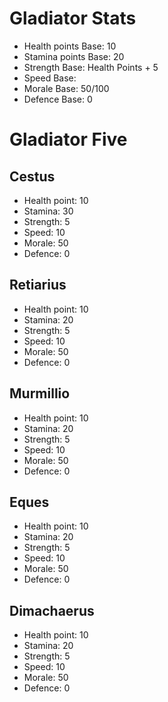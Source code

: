 Gladiator Stats
===============

- Health points Base: 10
- Stamina points Base: 20
- Strength Base: Health Points + 5
- Speed Base:
- Morale Base: 50/100
- Defence Base: 0


Gladiator Five
==============

Cestus
------
 + Health point: 10 
 + Stamina: 30
 + Strength: 5
 + Speed: 10
 + Morale: 50
 + Defence: 0
 
Retiarius
---------
 + Health point: 10 
 + Stamina: 20
 + Strength: 5
 + Speed: 10
 + Morale: 50
 + Defence: 0

Murmillio
---------
 + Health point: 10 
 + Stamina: 20
 + Strength: 5
 + Speed: 10
 + Morale: 50
 + Defence: 0

Eques
-----
 + Health point: 10 
 + Stamina: 20
 + Strength: 5
 + Speed: 10
 + Morale: 50
 + Defence: 0
 
Dimachaerus
-----------
 + Health point: 10 
 + Stamina: 20
 + Strength: 5
 + Speed: 10
 + Morale: 50
 + Defence: 0
